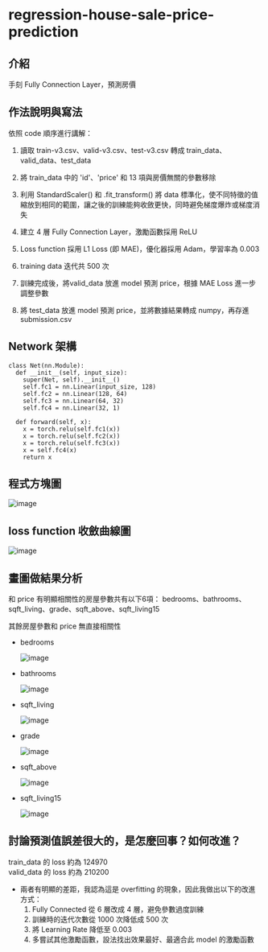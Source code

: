 # regression-house-sale-price-prediction

## 介紹
手刻 Fully Connection Layer，預測房價

## 作法說明與寫法
依照 code 順序進行講解：
1. 讀取 train-v3.csv、valid-v3.csv、test-v3.csv 轉成 train_data、valid_data、test_data

3. 將 train_data 中的 'id'、'price' 和 13 項與房價無關的參數移除
  
5. 利用 StandardScaler() 和 .fit_transform() 將 data 標準化，使不同特徵的值縮放到相同的範圍，讓之後的訓練能夠收斂更快，同時避免梯度爆炸或梯度消失
  
7. 建立 4 層 Fully Connection Layer，激勵函數採用 ReLU
   
9. Loss function 採用 L1 Loss (即 MAE)，優化器採用 Adam，學習率為 0.003
    
11. training data 迭代共 500 次
    
13. 訓練完成後，將valid_data 放進 model 預測 price，根據 MAE Loss 進一步調整參數
    
15. 將 test_data 放進 model 預測 price，並將數據結果轉成 numpy，再存進 submission.csv

## Network 架構
```
class Net(nn.Module): 
  def __init__(self, input_size):
    super(Net, self).__init__()
    self.fc1 = nn.Linear(input_size, 128)
    self.fc2 = nn.Linear(128, 64)
    self.fc3 = nn.Linear(64, 32)
    self.fc4 = nn.Linear(32, 1)

  def forward(self, x):
    x = torch.relu(self.fc1(x))
    x = torch.relu(self.fc2(x))
    x = torch.relu(self.fc3(x))
    x = self.fc4(x)
    return x
```

## 程式方塊圖

  ![image](https://github.com/Kuo-chia-yuan/regression-house-sale-price-prediction/assets/56677419/1943d339-e0cd-485f-9bdf-52d2226caa39)

## loss function 收斂曲線圖

  ![image](https://github.com/Kuo-chia-yuan/regression-house-sale-price-prediction/assets/56677419/17f590fc-e5a8-4bbd-897e-7f1bdca86d6e)

## 畫圖做結果分析
和 price 有明顯相關性的房屋參數共有以下6項：
bedrooms、bathrooms、sqft_living、grade、sqft_above、sqft_living15

其餘房屋參數和 price 無直接相關性
- bedrooms

  ![image](https://github.com/Kuo-chia-yuan/regression-house-sale-price-prediction/assets/56677419/7e417b99-05bc-44d9-a4a0-384bfab4eee2)

- bathrooms

  ![image](https://github.com/Kuo-chia-yuan/regression-house-sale-price-prediction/assets/56677419/5f3baee7-3127-4133-99fd-c7ce8869cec2)

- sqft_living

  ![image](https://github.com/Kuo-chia-yuan/regression-house-sale-price-prediction/assets/56677419/a5c8281e-1af1-4f9a-ad0d-55863b96309a)

- grade

  ![image](https://github.com/Kuo-chia-yuan/regression-house-sale-price-prediction/assets/56677419/8e52448c-2be1-41ff-8358-dafe0eead0f4)

- sqft_above

  ![image](https://github.com/Kuo-chia-yuan/regression-house-sale-price-prediction/assets/56677419/ffb00b87-03cb-4245-b664-bc4c6784ece2)

- sqft_living15

  ![image](https://github.com/Kuo-chia-yuan/regression-house-sale-price-prediction/assets/56677419/1af84bd3-a811-4d34-b994-243eda6cdfb0)

## 討論預測值誤差很大的，是怎麼回事？如何改進？
train_data 的 loss 約為 124970  
valid_data 的 loss 約為 210200
- 兩者有明顯的差距，我認為這是 overfitting 的現象，因此我做出以下的改進方式：
  1. Fully Connected 從 6 層改成 4 層，避免參數過度訓練
  2. 訓練時的迭代次數從 1000 次降低成 500 次
  3. 將 Learning Rate 降低至 0.003
  4. 多嘗試其他激勵函數，設法找出效果最好、最適合此 model 的激勵函數
